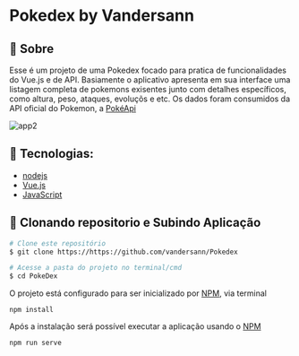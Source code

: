 # Pokedex by Vandersann

## 🔎 Sobre
Esse é um projeto de uma Pokedex focado para pratica de funcionalidades do Vue.js e de API.
Basiamente o aplicativo apresenta em sua interface uma listagem completa de pokemons exisentes junto com detalhes
específicos, como altura, peso, ataques, evoluçõs e etc. 
Os dados foram consumidos da API oficial do Pokemon, a [PokéApi](https://pokeapi.co/)

![app2](https://user-images.githubusercontent.com/65673565/163481449-aef38c4b-ba00-46c6-805c-38f732d69b76.gif)

## 🔨 Tecnologias:

- [nodejs](https://nodejs.org/)
- [Vue.js](https://v2.vuejs.org/)
- [JavaScript](https://www.javascript.com/)

## 🤘 Clonando repositorio e Subindo Aplicação

```bash
# Clone este repositório
$ git clone https://https://github.com/vandersann/Pokedex

# Acesse a pasta do projeto no terminal/cmd
$ cd PokeDex
```

O projeto está configurado para ser inicializado por [NPM](https://www.npmjs.com/), via terminal

```shell
npm install
```

Após a instalação será possível executar a aplicação usando o [NPM](https://www.npmjs.com/)

```shell
npm run serve
```


